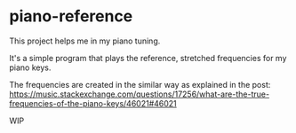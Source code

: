 # piano-reference

This project helps me in my piano tuning.

It's a simple program that plays the reference, stretched frequencies for my piano keys.

The frequencies are created in the similar way as explained in the post:
https://music.stackexchange.com/questions/17256/what-are-the-true-frequencies-of-the-piano-keys/46021#46021

WIP

